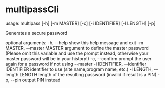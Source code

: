 multipassCli
============

usage: multipass [-h] [-m MASTER] [-c] [-i IDENTIFIER] [-l LENGTH] [-p]

Generates a secure password

optional arguments:
  -h, --help            show this help message and exit
  -m MASTER, --master MASTER
                        argument to define the master password (Please omit
                        this variable and use the prompt instead, otherwise
                        your master password will be in your history!)
  -c, --confirm         prompt the user again for a password if not using
                        --master
  -i IDENTIFIER, --identifier IDENTIFIER
                        identifier to use (site name,program name, etc.)
  -l LENGTH, --length LENGTH
                        length of the resulting password (invalid if result is
                        a PIN)
  -p, --pin             output PIN instead

